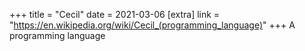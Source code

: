 +++
title = "Cecil"
date = 2021-03-06
[extra]
link = "https://en.wikipedia.org/wiki/Cecil_(programming_language)"
+++
A programming language

